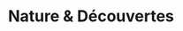 ---
title: "Nature & Découvertes"
url: /saint-laurent-du-var/nature-et-decouvertes/
shop: extérieur
---
